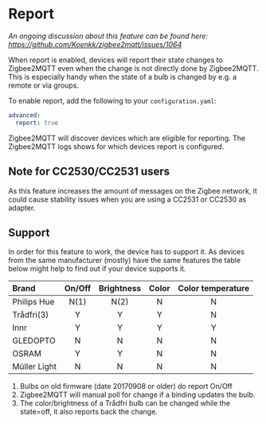 ---
---
# Report
*An ongoing discussion about this feature can be found here: https://github.com/Koenkk/zigbee2mqtt/issues/1064*

When report is enabled, devices will report their state changes to Zigbee2MQTT even when the change is not directly done by Zigbee2MQTT. This is especially handy when the state of a bulb is changed by e.g. a remote or via groups.

To enable report, add the following to your `configuration.yaml`:

```yaml
advanced:
  report: true
```

Zigbee2MQTT will discover devices which are eligible for reporting. The Zigbee2MQTT logs shows for which devices report is configured.

## Note for CC2530/CC2531 users
As this feature increases the amount of messages on the Zigbee network, it could cause stability issues when you are using a CC2531 or CC2530 as adapter.

## Support
In order for this feature to work, the device has to support it. As devices from the same manufacturer (mostly) have the same features the table below might help to find out if your device supports it.

| Brand           | On/Off    | Brightness | Color | Color temperature |
| :---            | :---:     | :---:      | :---: | :---:             |
| Philips Hue     | N(1)      | N(2)       | N     | N                 |
| Trådfri(3)      | Y         | Y          | Y     | N                 |
| Innr            | Y         | Y          | Y     | Y                 |
| GLEDOPTO        | N         | N          | N     | N                 |
| OSRAM           | Y         | Y          | N     | N                 |
| Müller Light    | N         | N          | N     | N                 |

1. Bulbs on old firmware (date 20170908 or older) do report On/Off
2. Zigbee2MQTT will manual poll for change if a binding updates the bulb.
3. The color/brightness of a Trådfri bulb can be changed while the state=off, it also reports back the change.
